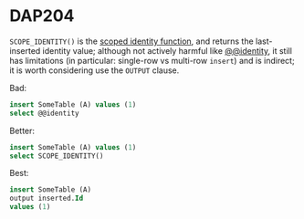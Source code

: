 ﻿# DAP204

`SCOPE_IDENTITY()` is the [scoped identity function](https://learn.microsoft.com/sql/t-sql/functions/scope-identity-transact-sql), and returns the last-inserted identity value; although not actively harmful like [@@identity](DAP203),
it still has limitations (in particular: single-row vs multi-row `insert`) and is indirect; it is worth considering use the `OUTPUT` clause.

Bad:

``` sql
insert SomeTable (A) values (1)
select @@identity
```

Better:

``` sql
insert SomeTable (A) values (1)
select SCOPE_IDENTITY()
```

Best:

``` sql
insert SomeTable (A)
output inserted.Id
values (1)
```
